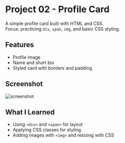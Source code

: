 # Project 02 - Profile Card

A simple profile card built with HTML and CSS.  
Focus: practicing `div`, `span`, `img`, and basic CSS styling.

## Features

- Profile image
- Name and short bio
- Styled card with borders and padding

## Screenshot

![screenshot](assets/screenshot.png)

## What I Learned

- Using `<div>` and `<span>` for layout
- Applying CSS classes for styling
- Adding images with `<img>` and resizing with CSS
